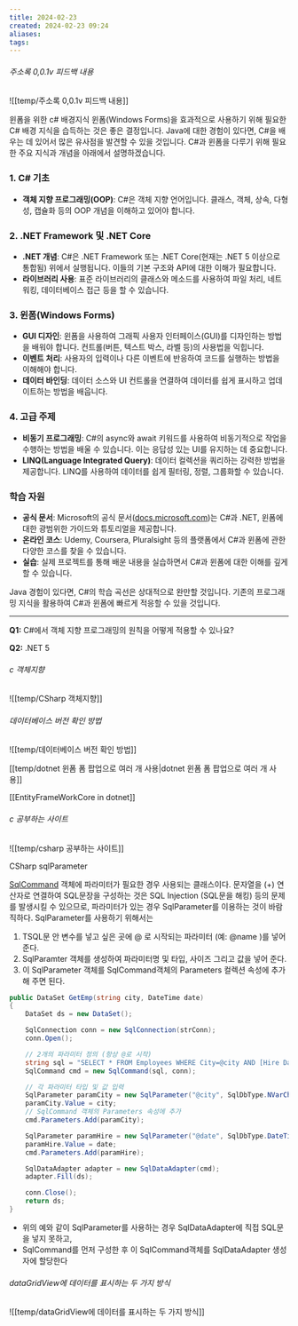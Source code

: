 ```yaml
---
title: 2024-02-23
created: 2024-02-23 09:24
aliases: 
tags:
---
```


###### 주소록 0,0.1v 피드백 내용
![[temp/주소록 0,0.1v 피드백 내용]]


윈폼을 위한 c# 배경지식
윈폼(Windows Forms)을 효과적으로 사용하기 위해 필요한 C# 배경 지식을 습득하는 것은 좋은 결정입니다. 
Java에 대한 경험이 있다면, C#을 배우는 데 있어서 많은 유사점을 발견할 수 있을 것입니다. 
C#과 윈폼을 다루기 위해 필요한 주요 지식과 개념을 아래에서 설명하겠습니다.

### 1. C# 기초
- **객체 지향 프로그래밍(OOP)**: C#은 객체 지향 언어입니다. 클래스, 객체, 상속, 다형성, 캡슐화 등의 OOP 개념을 이해하고 있어야 합니다.

### 2. .NET Framework 및 .NET Core
- **.NET 개념**: C#은 .NET Framework 또는 .NET Core(현재는 .NET 5 이상으로 통합됨) 위에서 실행됩니다. 이들의 기본 구조와 API에 대한 이해가 필요합니다.
- **라이브러리 사용**: 표준 라이브러리의 클래스와 메소드를 사용하여 파일 처리, 네트워킹, 데이터베이스 접근 등을 할 수 있습니다.

### 3. 윈폼(Windows Forms)
- **GUI 디자인**: 윈폼을 사용하여 그래픽 사용자 인터페이스(GUI)를 디자인하는 방법을 배워야 합니다. 컨트롤(버튼, 텍스트 박스, 라벨 등)의 사용법을 익힙니다.
- **이벤트 처리**: 사용자의 입력이나 다른 이벤트에 반응하여 코드를 실행하는 방법을 이해해야 합니다.
- **데이터 바인딩**: 데이터 소스와 UI 컨트롤을 연결하여 데이터를 쉽게 표시하고 업데이트하는 방법을 배웁니다.

### 4. 고급 주제
- **비동기 프로그래밍**: C#의 async와 await 키워드를 사용하여 비동기적으로 작업을 수행하는 방법을 배울 수 있습니다. 이는 응답성 있는 UI를 유지하는 데 중요합니다.
- **LINQ(Language Integrated Query)**: 데이터 컬렉션을 쿼리하는 강력한 방법을 제공합니다. LINQ를 사용하여 데이터를 쉽게 필터링, 정렬, 그룹화할 수 있습니다.

### 학습 자원
- **공식 문서**: Microsoft의 공식 문서([docs.microsoft.com](https://docs.microsoft.com))는 C#과 .NET, 윈폼에 대한 광범위한 가이드와 튜토리얼을 제공합니다.
- **온라인 코스**: Udemy, Coursera, Pluralsight 등의 플랫폼에서 C#과 윈폼에 관한 다양한 코스를 찾을 수 있습니다.
- **실습**: 실제 프로젝트를 통해 배운 내용을 실습하면서 C#과 윈폼에 대한 이해를 깊게 할 수 있습니다.

Java 경험이 있다면, C#의 학습 곡선은 상대적으로 완만할 것입니다. 기존의 프로그래밍 지식을 활용하여 C#과 윈폼에 빠르게 적응할 수 있을 것입니다.

---

**Q1:** C#에서 객체 지향 프로그래밍의 원칙을 어떻게 적용할 수 있나요?

**Q2:** .NET 5


###### c 객체지향
![[temp/CSharp 객체지향]]


###### 데이터베이스 버전 확인 방법
![[temp/데이터베이스 버전 확인 방법]]


[[temp/dotnet 윈폼 폼 팝업으로 여러 개 사용|dotnet 윈폼 폼 팝업으로 여러 개 사용]]


[[EntityFrameWorkCore in dotnet]]

###### c 공부하는 사이트
![[temp/csharp 공부하는 사이트]]

CSharp sqlParameter

[SqlCommand](https://www.csharpstudy.com/Data/SQL-command.aspx) 객체에 파라미터가 필요한 경우 사용되는 클래스이다. 
문자열을 (+) 연산자로 연결하여 SQL문장을 구성하는 것은 SQL Injection (SQL문을 해킹) 등의 문제를 발생시킬 수 있으므로, 파라미터가 있는 경우 SqlParameter를 이용하는 것이 바람직하다.
SqlParameter를 사용하기 위해서는 
1. TSQL문 안 변수를 넣고 싶은 곳에 @ 로 시작되는 파라미터 (예: @name )를 넣어 준다.
2. SqlParamter 객체를 생성하여 파라미터명 및 타입, 사이즈 그리고 값을 넣어 준다. 
3. 이 SqlParameter 객체를 SqlCommand객체의 Parameters 컬렉션 속성에 추가해 주면 된다.

```csharp
public DataSet GetEmp(string city, DateTime date)
{
    DataSet ds = new DataSet();

    SqlConnection conn = new SqlConnection(strConn);
    conn.Open();

    // 2개의 파라미터 정의 (항상 @로 시작)
    string sql = "SELECT * FROM Employees WHERE City=@city AND [Hire Date]>=@date";
    SqlCommand cmd = new SqlCommand(sql, conn);

    // 각 파라미터 타입 및 값 입력
    SqlParameter paramCity = new SqlParameter("@city", SqlDbType.NVarChar, 15);
    paramCity.Value = city;
    // SqlCommand 객체의 Parameters 속성에 추가
    cmd.Parameters.Add(paramCity);

    SqlParameter paramHire = new SqlParameter("@date", SqlDbType.DateTime);
    paramHire.Value = date;
    cmd.Parameters.Add(paramHire);

    SqlDataAdapter adapter = new SqlDataAdapter(cmd);
    adapter.Fill(ds);

    conn.Close();
    return ds;
}


```

- 위의 예와 같이 SqlParameter를 사용하는 경우 SqlDataAdapter에 직접 SQL문을 넣지 못하고, 
- SqlCommand를 먼저 구성한 후 이 SqlCommand객체를 SqlDataAdapter 생성자에 할당한다

###### dataGridView에 데이터를 표시하는 두 가지 방식
![[temp/dataGridView에 데이터를 표시하는 두 가지 방식]]


